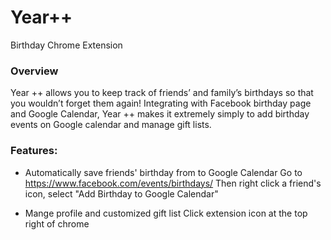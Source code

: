 # Year++
Birthday Chrome Extension

### Overview
Year ++ allows you to keep track of friends’ and family’s birthdays so that you wouldn’t forget them again! Integrating with Facebook birthday page and Google Calendar, Year ++ makes it extremely simply to add birthday events on Google calendar and manage gift lists.

### Features:
- Automatically save friends' birthday from to Google Calendar
   Go to https://www.facebook.com/events/birthdays/
   Then right click a friend's icon, select "Add Birthday to Google Calendar"

- Mange profile and customized gift list
   Click extension icon at the top right of chrome
